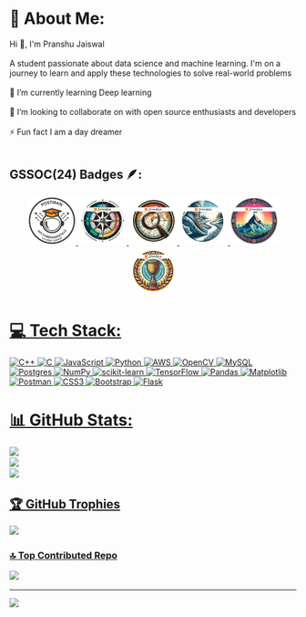 # 💫 About Me:
Hi 👋, I'm Pranshu Jaiswal<br><br>A student passionate about data science and  machine learning. I'm on a journey to learn and apply these technologies to solve real-world problems<br><br>🌱 I’m currently learning Deep learning<br><br>👯 I’m looking to collaborate on with open source enthusiasts and developers<br><br>⚡ Fun fact I am a day dreamer<br><br>

## GSSOC(24) Badges 🪶:

<div style='display:flex; align-items:center; gap: 5px;' align='center'><a href="https://gssoc.girlscript.tech/leaderboard">
<img src="https://raw.githubusercontent.com/girlscript/gssoc-website-new/main/public/badges/postman.png" width="85px" height="85px" />
<img src="https://github.com/girlscript/gssoc-website-new/blob/main/public/badges/1.png" width="85px" height="85px" />
<img src="https://github.com/girlscript/gssoc-website-new/blob/main/public/badges/2.png" width="85px" height="85px" />
<img src="https://github.com/girlscript/gssoc-website-new/blob/main/public/badges/3.png" width="85px" height="85px" />
<img src="https://github.com/girlscript/gssoc-website-new/blob/main/public/badges/4.png" width="85px" height="85px" />
<img src="https://github.com/girlscript/gssoc-website-new/blob/main/public/badges/5.png" width="85px" height="85px" />
</div>



# 💻 Tech Stack:
![C++](https://img.shields.io/badge/c++-%2300599C.svg?style=for-the-badge&logo=c%2B%2B&logoColor=white) ![C](https://img.shields.io/badge/c-%2300599C.svg?style=for-the-badge&logo=c&logoColor=white) ![JavaScript](https://img.shields.io/badge/javascript-%23323330.svg?style=for-the-badge&logo=javascript&logoColor=%23F7DF1E) ![Python](https://img.shields.io/badge/python-3670A0?style=for-the-badge&logo=python&logoColor=ffdd54) ![AWS](https://img.shields.io/badge/AWS-%23FF9900.svg?style=for-the-badge&logo=amazon-aws&logoColor=white) ![OpenCV](https://img.shields.io/badge/opencv-%23white.svg?style=for-the-badge&logo=opencv&logoColor=white) ![MySQL](https://img.shields.io/badge/mysql-4479A1.svg?style=for-the-badge&logo=mysql&logoColor=white) ![Postgres](https://img.shields.io/badge/postgres-%23316192.svg?style=for-the-badge&logo=postgresql&logoColor=white) ![NumPy](https://img.shields.io/badge/numpy-%23013243.svg?style=for-the-badge&logo=numpy&logoColor=white) ![scikit-learn](https://img.shields.io/badge/scikit--learn-%23F7931E.svg?style=for-the-badge&logo=scikit-learn&logoColor=white) ![TensorFlow](https://img.shields.io/badge/TensorFlow-%23FF6F00.svg?style=for-the-badge&logo=TensorFlow&logoColor=white) ![Pandas](https://img.shields.io/badge/pandas-%23150458.svg?style=for-the-badge&logo=pandas&logoColor=white) ![Matplotlib](https://img.shields.io/badge/Matplotlib-%23ffffff.svg?style=for-the-badge&logo=Matplotlib&logoColor=black) ![Postman](https://img.shields.io/badge/Postman-FF6C37?style=for-the-badge&logo=postman&logoColor=white) ![CSS3](https://img.shields.io/badge/css3-%231572B6.svg?style=for-the-badge&logo=css3&logoColor=white) ![Bootstrap](https://img.shields.io/badge/bootstrap-%238511FA.svg?style=for-the-badge&logo=bootstrap&logoColor=white) ![Flask](https://img.shields.io/badge/flask-%23000.svg?style=for-the-badge&logo=flask&logoColor=white)
# 📊 GitHub Stats:
![](https://github-readme-stats.vercel.app/api?username=Pranshu-jais&theme=dark&hide_border=false&include_all_commits=true&count_private=false)<br/>
![](https://github-readme-streak-stats.herokuapp.com/?user=Pranshu-jais&theme=dark&hide_border=false)<br/>
![](https://github-readme-stats.vercel.app/api/top-langs/?username=Pranshu-jais&theme=dark&hide_border=false&include_all_commits=true&count_private=false&layout=compact)

## 🏆 GitHub Trophies
![](https://github-profile-trophy.vercel.app/?username=Pranshu-jais&theme=onedark&no-frame=false&no-bg=false&margin-w=4)

### 🔝 Top Contributed Repo
![](https://github-contributor-stats.vercel.app/api?username=Pranshu-jais&limit=5&theme=dark&combine_all_yearly_contributions=true)

---
[![](https://visitcount.itsvg.in/api?id=Pranshu-jais&icon=0&color=0)](https://visitcount.itsvg.in)

<!-- Proudly created with GPRM ( https://gprm.itsvg.in ) -->
